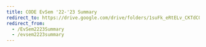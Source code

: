 ```yaml
---
title: CODE EvSem '22-'23 Summary
redirect_to: https://drive.google.com/drive/folders/1suFk_eRtELv_CKTdCQChgtm5bf6vIX5X?usp=sharing
redirect_from: 
  - /EvSem2223Summary
  - /evsem2223summary
--- 
```

